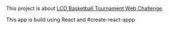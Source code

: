 This project is about [LCO Basketball Tournament Web Challenge](https://lco-basketball-tournament.herokuapp.com/).

This app is build using React and #create-react-appp
